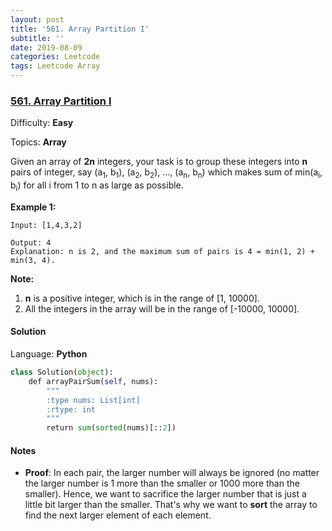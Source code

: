 ```yaml
---
layout: post
title: '561. Array Partition I'
subtitle: ''
date: 2019-08-09
categories: Leetcode
tags: Leetcode Array
---
```

### [561\. Array Partition I](https://leetcode.com/problems/array-partition-i/)

Difficulty: **Easy**

Topics: **Array**


Given an array of **2n** integers, your task is to group these integers into **n** pairs of integer, say (a<sub style="display: inline;">1</sub>, b<sub style="display: inline;">1</sub>), (a<sub style="display: inline;">2</sub>, b<sub style="display: inline;">2</sub>), ..., (a<sub style="display: inline;">n</sub>, b<sub style="display: inline;">n</sub>) which makes sum of min(a<sub style="display: inline;">i</sub>, b<sub style="display: inline;">i</sub>) for all i from 1 to n as large as possible.

**Example 1:**  

```
Input: [1,4,3,2]

Output: 4
Explanation: n is 2, and the maximum sum of pairs is 4 = min(1, 2) + min(3, 4).
```

**Note:**  

1.  **n** is a positive integer, which is in the range of [1, 10000].
2.  All the integers in the array will be in the range of [-10000, 10000].


#### Solution

Language: **Python**

```python
class Solution(object):
    def arrayPairSum(self, nums):
        """
        :type nums: List[int]
        :rtype: int
        """
        return sum(sorted(nums)[::2])
```

#### Notes
- **Proof**: In each pair, the larger number will always be ignored (no matter the larger number is 1 more than the smaller or 1000 more than the smaller).
Hence, we want to sacrifice the larger number that is just a little bit larger than the smaller.
That's why we want to **sort** the array to find the next larger element of each element.
